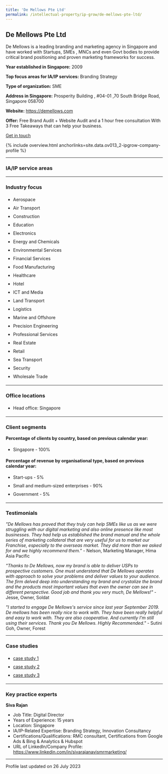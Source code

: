 ```yaml
---
title: 'De Mellows Pte Ltd'
permalink: /intellectual-property/ip-grow/de-mellows-pte-ltd/
---
```


## De Mellows Pte Ltd

De Mellows is a leading branding and marketing agency in Singapore and have worked with Startups, SMEs , MNCs and even Govt bodies to provide critical brand positioning and proven marketing frameworks for success.

<b>Year established in Singapore:</b> 2009

<b>Top focus areas for IA/IP services:</b> Branding Strategy

<b>Type of organization:</b> SME

<b>Address in Singapore:</b> Prosperity Building , #04-01 ,70 South Bridge Road, Singapore 058700

<b>Website:</b> <a href='https://demellows.com'>https://demellows.com</a>

<b>Offer:</b> Free Brand Audit + Website Audit and a 1 hour free consultation With 3 Free Takeaways that can help your business.

<a class='btn' href='https://form.gov.sg/648fc056ef9c070011abf0e3' target='_blank' rel='noopener'>Get in touch</a>

{% include overview.html anchorlinks=site.data.ov013_2-ipgrow-company-profile %}

---
<a name='ip-related-service-areas'></a>
### IA/IP service areas

---
<a name='industry-focus'></a>
### Industry focus

<ul><li style='line-height: 27px; margin: 0px 0px !important'> Aerospace</li><li style='line-height: 27px; margin: 0px 0px !important'>Air Transport</li><li style='line-height: 27px; margin: 0px 0px !important'>Construction</li><li style='line-height: 27px; margin: 0px 0px !important'>Education</li><li style='line-height: 27px; margin: 0px 0px !important'>Electronics</li><li style='line-height: 27px; margin: 0px 0px !important'>Energy and Chemicals</li><li style='line-height: 27px; margin: 0px 0px !important'>Environmental Services</li><li style='line-height: 27px; margin: 0px 0px !important'>Financial Services</li><li style='line-height: 27px; margin: 0px 0px !important'>Food Manufacturing</li><li style='line-height: 27px; margin: 0px 0px !important'>Healthcare</li><li style='line-height: 27px; margin: 0px 0px !important'>Hotel</li><li style='line-height: 27px; margin: 0px 0px !important'>ICT and Media</li><li style='line-height: 27px; margin: 0px 0px !important'>Land Transport</li><li style='line-height: 27px; margin: 0px 0px !important'>Logistics</li><li style='line-height: 27px; margin: 0px 0px !important'>Marine and Offshore</li><li style='line-height: 27px; margin: 0px 0px !important'>Precision Engineering</li><li style='line-height: 27px; margin: 0px 0px !important'>Professional Services</li><li style='line-height: 27px; margin: 0px 0px !important'>Real Estate</li><li style='line-height: 27px; margin: 0px 0px !important'>Retail</li><li style='line-height: 27px; margin: 0px 0px !important'>Sea Transport</li><li style='line-height: 27px; margin: 0px 0px !important'>Security</li><li style='line-height: 27px; margin: 0px 0px !important'>Wholesale Trade</li></ul>

---
<a name='office-locations'></a>
### Office locations

<ul><li style='line-height: 27px; margin: 0px 0px !important'> Head office: Singapore</li></ul>

---
<a name='client-segments'></a>
### Client segments

**Percentage of clients by country, based on previous calendar year:**

<ul><li style='line-height: 27px; margin: 0px 0px !important'> Singapore - 100%</li></ul>

**Percentage of revenue by organisational type, based on previous calendar year:**

<ul><li style='line-height: 27px; margin: 0px 0px !important'> Start-ups - 5%</li><li style='line-height: 27px; margin: 0px 0px !important'>Small and medium-sized enterprises - 90%</li><li style='line-height: 27px; margin: 0px 0px !important'>Government - 5%</li></ul>

---
<a name='testimonials'></a>
### Testimonials

*"De Mellows has proved that they truly can help SMEs like us as we were struggling with our digital marketing and also online presence like most businesses.  They had help us established the brand manual and the whole series of marketing collateral that are very useful for us to market our Franchise, especially to the overseas market.  They did more than we asked for and we highly recommend them."* - Nelson, Marketing Manager, Hima Asia Pacific

*"Thanks to De Mellows, now my brand is able to deliver USPs to prospective customers. One must understand that De Mellows operates with approach to solve your problems and deliver values to your audience. The firm delved deep into understanding my brand and crystalize the brand and the products most important values that even the owner can see in different perspective. Good job and thank you very much, De Mellows!"* - Jesse, Owner, Soldat 

*"I started to engage De Mellows's service since last year September 2019. De mellows has been really nice to work with. They have been really helpful and easy to work with. They are also cooperative. And currently I'm still using their services. Thank you De Mellows. Highly Recommended."* - Sutini Goh, Owner, Forest



---
<a name='case-studies'></a>
### Case studies

<ul><li style='line-height: 27px; margin: 0px 0px !important'> <a href="https://demellows.com/sia-engineering/" target="_blank" rel="noopener">case study 1</a></li><li style='line-height: 27px; margin: 0px 0px !important'><a href="https://demellows.com/singapore-university-of-social-sciences/" target="_blank" rel="noopener">case study 2</a></li><li style='line-height: 27px; margin: 0px 0px !important'><a href="https://demellows.com/the-british-club/" target="_blank" rel="noopener">case study 3</a></li></ul>

---
<a name='key-practice-experts'></a>
### Key practice experts

**Siva Rajan**

- Job Title: Digital Director
- Years of Experience: 15 years
- Location: Singapore
- IA/IP-Related Expertise: Branding Strategy, Innovation Consultancy
- Certifications/Qualifications: RMC consultant, Certifications from Google Ads & Bing & Analytics & Hubspot  
- URL of LinkedIn/Company Profile: <a href="https://www.linkedin.com/in/sivarajanavismrmarketing/" target="_blank" rel="noopener">https://www.linkedin.com/in/sivarajanavismrmarketing/</a>

---
Profile last updated on 26 July 2023

